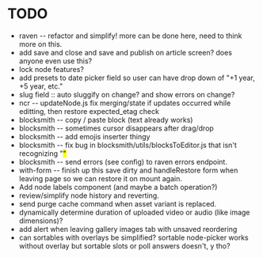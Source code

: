 # TODO

* raven -- refactor and simplify! more can be done here, need to think more on this.
* add save and close and save and publish on article screen? does anyone even use this?
* lock node features?
* add presets to date picker field so user can have drop down of "+1 year, +5 year, etc."
* slug field :: auto sluggify on change? and show errors on change?
* ncr -- updateNode.js fix merging/state if updates occurred while editting, then restore expected_etag check
* blocksmith -- copy / paste block (text already works)
* blocksmith -- sometimes cursor disappears after drag/drop
* blocksmith -- add emojis inserter thingy
* blocksmith -- fix bug in blocksmith/utils/blocksToEditor.js that isn't recognizing "<mark>"
* blocksmith -- send errors (see config) to raven errors endpoint.
* with-form -- finish up this save dirty and handleRestore form when leaving page so we can restore it on mount again.
* Add node labels component (and maybe a batch operation?)
* review/simplify node history and reverting.
* send purge cache command when asset variant is replaced.
* dynamically determine duration of uploaded video or audio (like image dimensions)?
* add alert when leaving gallery images tab with unsaved reordering
* can sortables with overlays be simplified? sortable node-picker works without overlay but sortable slots or poll answers doesn't, y tho?
